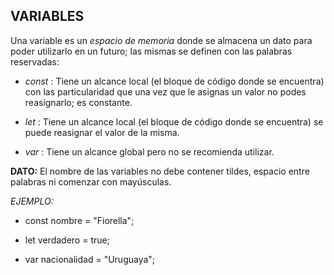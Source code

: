 ## VARIABLES

Una variable es un _espacio de memoria_ donde se almacena un dato para poder utilizarlo en un futuro; las mismas se definen con las palabras reservadas:

- *const* : Tiene un alcance local (el bloque de código donde se encuentra) con las particularidad que una vez que le asignas un valor no podes reasignarlo; es constante.

- *let* : Tiene un alcance local (el bloque de código donde se encuentra) se puede reasignar el valor de la misma.

- *var* : Tiene un alcance global pero no se recomienda utilizar.

**DATO:** El nombre de las variables no debe contener tildes, espacio entre palabras ni comenzar con mayúsculas.

*EJEMPLO:*

- const nombre = "Fiorella"; 

- let verdadero = true; 

- var nacionalidad = "Uruguaya";